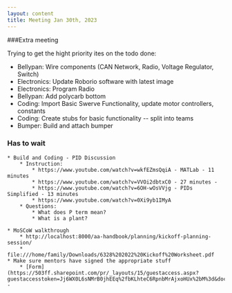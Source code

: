 ```yaml
---
layout: content
title: Meeting Jan 30th, 2023
---
```

###Extra meeting

Trying to get the hight priority ites on the todo done:

* Bellypan: Wire components (CAN Network, Radio, Voltage Regulator, Switch)
* Electronics: Update Roborio software with latest image
* Electronics: Program Radio
* Bellypan: Add polycarb bottom        
* Coding: Import Basic Swerve Functionality, update motor controllers, constants
* Coding: Create stubs for basic functionality -- split into teams    
* Bumper: Build and attach bumper      


### Has to wait
    
    * Build and Coding - PID Discussion
        * Instruction:
            * https://www.youtube.com/watch?v=wkfEZmsQqiA - MATLab - 11 minutes
            * https://www.youtube.com/watch?v=VVOi2dbtxC0 - 27 minutes - 
            * https://www.youtube.com/watch?v=6OH-wOsVVjg - PIDs Simplified - 13 minutes        
            * https://www.youtube.com/watch?v=0Xi9yb1IMyA
        * Questions: 
            * What does P term mean?            
            * What is a plant?

    * MoSCoW walkthrough 
        * http://localhost:8000/aa-handbook/planning/kickoff-planning-session/
        * file:///home/family/Downloads/6328%202022%20Kickoff%20Worksheet.pdf
    * Make sure mentors have signed the appropriate stuff
        * [Form](https://503ff.sharepoint.com/pr/_layouts/15/guestaccess.aspx?guestaccesstoken=Jj6WX0L6sNMrB0jhEEq%2fbKLhteC6RpnbMrAjxoHUx%2bM%3d&docid=1_1a3fa10f8d1a245bf871b6c5490b02836&wdFormId=%7B28189676%2DC8D5%2D4478%2DB0A5%2D0D5B859561F6%7D) - 
